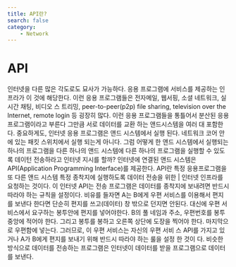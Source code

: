 ```yaml
---
title: API란? 
search: false
category:
    - Network
---
```

# API 
인터넷을 다른 많은 각도로도 묘사가 가능하다. 응용 프로그램에 서비스를 제공하는 인프라가 이 것에 해당한다. 이런 응용 프로그램들은 전자메일, 웹서핑, 소셜 네트워크, 실시간 채팅, 비디오 스 트리밍, peer-to-peer(p2p) file sharing, television over the Internet, remote login 등 굉장히 많다. 이런 응용 프로그램들을 통틀어서 분산된 응용프로그램이라고 부른다 그만큼 서로 데이터를 교환 하는 앤드시스템을 여러 대 포함한다. 중요하게도, 인터넷 응용 프로그램은 앤드 시스템에서 실행 된다. 네트워크 코어 안에 있는 패킷 스위치에서 실행 되는게 아니다.
그럼 어떻게 한 앤드 시스템에서 실행되는 하나의 프로그램을 다른 하나의 앤드 시스템에 다른 하나의 프로그램을 실행할 수 있도록 데이턴 전송하라고 인터넷 지시를 할까?
인터넷에 연결된 앤드 시스템은 API(Application Programming Interface)를 제공한다.
API란 특정 응용프로그램을 또 다른 앤드 시스템 특정 종착지에 실행하도록 데이터 전송을 위한 | 인터넷 인프라를 요청하는 것이다.
이 인터넷 API는 전송 프로그램은 데이터를 종착지에 보내려면 반드시 따라야 하는 규칙을 설정이다.
비유를 들자면 A는 B에게 우편 서비스를 이용해서 편지를 보낸다 한다면 단순히 편지를 쓰고(데이터) 창 밖으로 던지면 안된다. 대신에 우편 서비스에서 요구하는 봉투안에 편지를 넣어야한다. B의 풀 네임과 주소, 우편번호를 봉투 중앙에 적어야 한다. 그리고 봉투를 봉하고 오른쪽 상단에 도장을 찍어야 한다. 마지막으로 우편함에 넣는다. 그러므로, 이 우편 서비스는 자신의 우편 서비 스 API를 가지고 있거나 A가 B에게 편지를 보내기 위해 반드시 따라야 하는 룰을 설정 한 것이 다. 비슷한 방식으로 데이터를 전송하는 프로그램은 인터넷이 데이터를 받을 프로그램으로 데이터를 보낸다.

